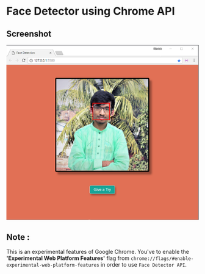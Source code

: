 # Face Detector using Chrome API

## Screenshot
![Screenshot](./screenshots/screenshot1.png)

## Note :

This is an experimental features of Google Chrome. You've to enable the **'Experimental Web Platform Features'** flag from
`chrome://flags/#enable-experimental-web-platform-features` in order to use `Face Detector API`.
